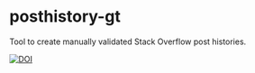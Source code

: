# posthistory-gt
Tool to create manually validated Stack Overflow post histories.

[![DOI](https://zenodo.org/badge/99120165.svg)](https://zenodo.org/badge/latestdoi/99120165)
